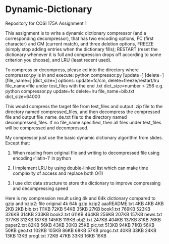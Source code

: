# Dynamic-Dictionary
Repository for COSI 175A Assignment 1

This assignment is to write a dynamic dictionary compressor (and a corresponding decompressor), 
that has two encoding options, FC (first character) and CM (current match), 
and three deletion options, FREEZE (simply stop adding entries when the dictionary fills);
RESTART (reset the dictionary whenever it is full and compression drops off according to some criterion you choose),
and LRU (least recent used).

To compress or decompress, please cd into the directory where compressor.py is in and execute:
python compressor.py [update=] [delete=] [file_name=] [dict_size=]
options: update=fc/cm, delete=freeze/restart/lru
         file_name=file under test_files with the end .txt
         dict_size=number > 256
e.g. python compressor.py update=fc delete=lru file_name=bib.txt dict_size=64000

This would compress the target file from test_files and output .zip file to the directory named compressed_files,
and then decompress the compressed file and output file_name_de.txt file to the directory named decompressed_files.
If no file_name specified, then all files under test_files will be compressed and decompressed.

My compressor just use the basic dynamic dictionary algorithm from slides.
Except that:
1. When reading from original file and writing to decompressed file using encoding='latin-1' in python

2. I implement LRU by using double-linked list which can make time complexity of access and replace both O(1)

3. I use dict data structure to store the dictionary to improve compressing and decompressing speed

Here is my compression result using 4k and 64k dictionary compared to gzip and bzip2:
file	       original	4k	64k	gzip	bzip2
aaaREADME.txt	4KB	4KB	4KB	2KB	2KB
bib.txt	         111KB	72KB	54KB	35KB	27KB
book1.txt	769KB	523KB	326KB	314KB	233KB
book2.txt	611KB	464KB	256KB	207KB	157KB
news.txt	         377KB	312KB	187KB	145KB	119KB
obj2.txt	         247KB	404KB	137KB	81KB	76KB
paper2.txt	82KB	56KB	43KB	30KB	25KB
pic.txt	         513KB	94KB	71KB	56KB	50KB
geo.txt	         102KB	105KB	86KB	68KB	57KB
progc.txt	40KB	33KB	24KB	13KB	13KB
progl.txt	72KB	47KB	33KB	16KB	16KB
